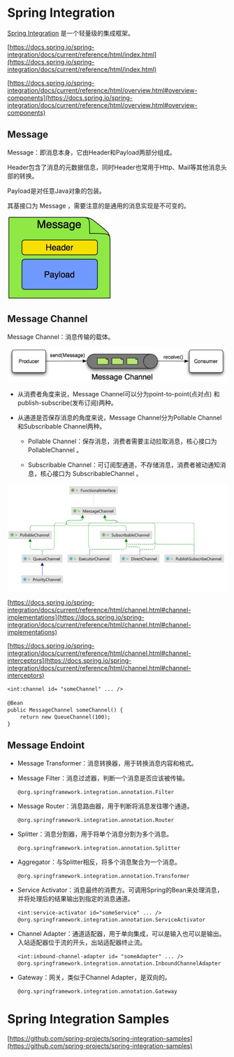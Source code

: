# Spring Integration

[Spring Integration](https://spring.io/projects/spring-integration) 是一个轻量级的集成框架。

[https://docs.spring.io/spring-integration/docs/current/reference/html/index.html](https://docs.spring.io/spring-integration/docs/current/reference/html/index.html)

[https://docs.spring.io/spring-integration/docs/current/reference/html/overview.html#overview-components](https://docs.spring.io/spring-integration/docs/current/reference/html/overview.html#overview-components)

## Message

Message：即消息本身，它由Header和Payload两部分组成。

Header包含了消息的元数据信息，同时Header也常用于Http、Mail等其他消息头部的转换。

Payload是对任意Java对象的包装。

其基接口为 Message<T> ，需要注意的是通用的消息实现是不可变的。

<img src="./images/message.jpg" />

## Message Channel

Message Channel：消息传输的载体。

<img src="./images/channel.jpg" />

- 从消费者角度来说，Message Channel可以分为point-to-point(点对点) 和publish-subscribe(发布订阅)两种。

- 从通道是否保存消息的角度来说，Message Channel分为Pollable Channel和Subscribable Channel两种。

  * Pollable Channel：保存消息，消费者需要主动拉取消息，核心接口为 PollableChannel 。

  * Subscribable Channel：可订阅型通道，不存储消息，消费者被动通知消息，核心接口为 SubscribableChannel 。

<img src="./images/20221102150516.png" />

[https://docs.spring.io/spring-integration/docs/current/reference/html/channel.html#channel-implementations](https://docs.spring.io/spring-integration/docs/current/reference/html/channel.html#channel-implementations)

[https://docs.spring.io/spring-integration/docs/current/reference/html/channel.html#channel-interceptors](https://docs.spring.io/spring-integration/docs/current/reference/html/channel.html#channel-interceptors)

```
<int:channel id= "someChannel" ... />

@Bean
public MessageChannel someChannel() {
	return new QueueChannel(100);
}
```

## Message Endoint

- Message Transformer：消息转换器，用于转换消息内容和格式。

- Message Filter：消息过滤器，判断一个消息是否应该被传输。

  ```
  @org.springframework.integration.annotation.Filter
  ```

- Message Router：消息路由器，用于判断将消息发往哪个通道。

  ```
  @org.springframework.integration.annotation.Router

- Splitter：消息分割器，用于将单个消息分割为多个消息。

  ```
  @org.springframework.integration.annotation.Splitter
  ```

- Aggregator：与Splitter相反，将多个消息聚合为一个消息。

  ```
  @org.springframework.integration.annotation.Transformer
  ```

- Service Activator：消息最终的消费方。可调用Spring的Bean来处理消息，并将处理后的结果输出到指定的消息通道。

  ```
  <int:service-activator id="someService" ... />
  @org.springframework.integration.annotation.ServiceActivator
  ```

- Channel Adapter：通道适配器，用于单向集成，可以是输入也可以是输出。入站适配器位于流的开头，出站适配器终止流。

  ```
  <int:inbound-channel-adapter id= "someAdapter" ... />
  @org.springframework.integration.annotation.InboundChannelAdapter
  ```

- Gateway：网关，类似于Channel Adapter，是双向的。

  ```
  @org.springframework.integration.annotation.Gateway
  ```

# Spring Integration Samples

[https://github.com/spring-projects/spring-integration-samples](https://github.com/spring-projects/spring-integration-samples)
